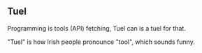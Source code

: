 ## Tuel

Programming is tools (API) fetching, Tuel can is a tuel for that.

"Tuel" is how Irish people pronounce "tool", which sounds funny.
